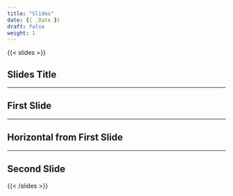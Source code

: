 ```yaml
---
title: "Slides"
date: {{ .Date }}
draft: false
weight: 1
---
```


{{< slides >}}

## Slides Title

---

## First Slide

___

## Horizontal from First Slide

---

## Second Slide

{{< /slides >}}